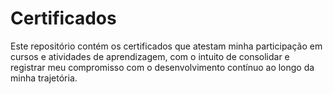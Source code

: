 # Certificados
Este repositório contém os certificados que atestam minha participação em cursos e atividades de aprendizagem, com o intuito de consolidar e registrar meu compromisso com o desenvolvimento contínuo ao longo da minha trajetória.
